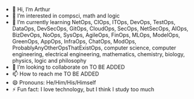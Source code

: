- 👋 Hi, I’m Arthur
- 👀 I’m interested in compsci, math and logic
- 🌱 I’m currently learning NetOps, CIOps, ITOps, DevOps, TestOps, DataOps, DevSecOps, GitOps, CloudOps, SecOps, NetSecOps, AIOps, BizDevOps, NoOps, SysOps, AgileOps, FinOps, MLOps, ModelOps, GreenOps, AppOps, InfraOps, ChatOps, ModOps, ProbablyAnyOtherOpsThatExistOps, computer science, computer engineering, electrical engineering, mathematics, chemistry, biology, physics, logic and philosophy
- 💞️ I’m looking to collaborate on TO BE ADDED
- 📫 How to reach me TO BE ADDED
- 😄 Pronouns: He/Him/His/Himself
- ⚡ Fun fact: I love technology, but I think I study too much
